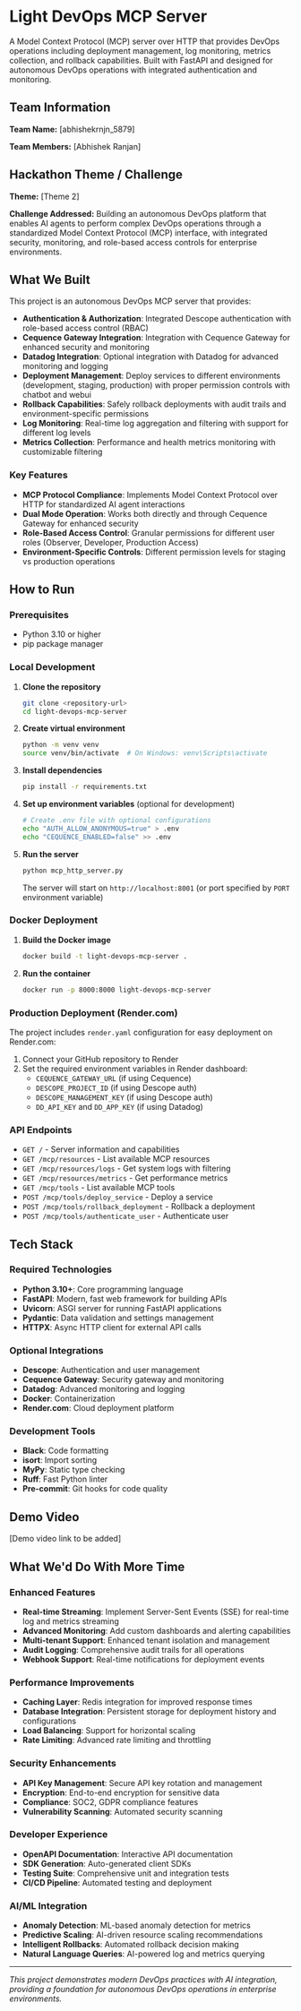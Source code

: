 # Light DevOps MCP Server

A Model Context Protocol (MCP) server over HTTP that provides DevOps operations including deployment management, log monitoring, metrics collection, and rollback capabilities. Built with FastAPI and designed for autonomous DevOps operations with integrated authentication and monitoring.

## Team Information

**Team Name:** [abhishekrnjn_5879]

**Team Members:** [Abhishek Ranjan]

## Hackathon Theme / Challenge

**Theme:** [Theme 2]

**Challenge Addressed:** Building an autonomous DevOps platform that enables AI agents to perform complex DevOps operations through a standardized Model Context Protocol (MCP) interface, with integrated security, monitoring, and role-based access controls for enterprise environments.

## What We Built

This project is an autonomous DevOps MCP server that provides:


- **Authentication & Authorization**: Integrated Descope authentication with role-based access control (RBAC)
- **Cequence Gateway Integration**: Integration with Cequence Gateway for enhanced security and monitoring
- **Datadog Integration**: Optional integration with Datadog for advanced monitoring and logging
- **Deployment Management**: Deploy services to different environments (development, staging, production) with proper permission controls with chatbot and webui
- **Rollback Capabilities**: Safely rollback deployments with audit trails and environment-specific permissions
- **Log Monitoring**: Real-time log aggregation and filtering with support for different log levels
- **Metrics Collection**: Performance and health metrics monitoring with customizable filtering

### Key Features

- **MCP Protocol Compliance**: Implements Model Context Protocol over HTTP for standardized AI agent interactions
- **Dual Mode Operation**: Works both directly and through Cequence Gateway for enhanced security
- **Role-Based Access Control**: Granular permissions for different user roles (Observer, Developer, Production Access)
- **Environment-Specific Controls**: Different permission levels for staging vs production operations
## How to Run

### Prerequisites

- Python 3.10 or higher
- pip package manager

### Local Development

1. **Clone the repository**
   ```bash
   git clone <repository-url>
   cd light-devops-mcp-server
   ```

2. **Create virtual environment**
   ```bash
   python -m venv venv
   source venv/bin/activate  # On Windows: venv\Scripts\activate
   ```

3. **Install dependencies**
   ```bash
   pip install -r requirements.txt
   ```

4. **Set up environment variables** (optional for development)
   ```bash
   # Create .env file with optional configurations
   echo "AUTH_ALLOW_ANONYMOUS=true" > .env
   echo "CEQUENCE_ENABLED=false" >> .env
   ```

5. **Run the server**
   ```bash
   python mcp_http_server.py
   ```

   The server will start on `http://localhost:8001` (or port specified by `PORT` environment variable)

### Docker Deployment

1. **Build the Docker image**
   ```bash
   docker build -t light-devops-mcp-server .
   ```

2. **Run the container**
   ```bash
   docker run -p 8000:8000 light-devops-mcp-server
   ```

### Production Deployment (Render.com)

The project includes `render.yaml` configuration for easy deployment on Render.com:

1. Connect your GitHub repository to Render
2. Set the required environment variables in Render dashboard:
   - `CEQUENCE_GATEWAY_URL` (if using Cequence)
   - `DESCOPE_PROJECT_ID` (if using Descope auth)
   - `DESCOPE_MANAGEMENT_KEY` (if using Descope auth)
   - `DD_API_KEY` and `DD_APP_KEY` (if using Datadog)

### API Endpoints

- `GET /` - Server information and capabilities
- `GET /mcp/resources` - List available MCP resources
- `GET /mcp/resources/logs` - Get system logs with filtering
- `GET /mcp/resources/metrics` - Get performance metrics
- `GET /mcp/tools` - List available MCP tools
- `POST /mcp/tools/deploy_service` - Deploy a service
- `POST /mcp/tools/rollback_deployment` - Rollback a deployment
- `POST /mcp/tools/authenticate_user` - Authenticate user

## Tech Stack

### Required Technologies
- **Python 3.10+**: Core programming language
- **FastAPI**: Modern, fast web framework for building APIs
- **Uvicorn**: ASGI server for running FastAPI applications
- **Pydantic**: Data validation and settings management
- **HTTPX**: Async HTTP client for external API calls

### Optional Integrations
- **Descope**: Authentication and user management
- **Cequence Gateway**: Security gateway and monitoring
- **Datadog**: Advanced monitoring and logging
- **Docker**: Containerization
- **Render.com**: Cloud deployment platform

### Development Tools
- **Black**: Code formatting
- **isort**: Import sorting
- **MyPy**: Static type checking
- **Ruff**: Fast Python linter
- **Pre-commit**: Git hooks for code quality

## Demo Video

[Demo video link to be added]

## What We'd Do With More Time

### Enhanced Features
- **Real-time Streaming**: Implement Server-Sent Events (SSE) for real-time log and metrics streaming
- **Advanced Monitoring**: Add custom dashboards and alerting capabilities
- **Multi-tenant Support**: Enhanced tenant isolation and management
- **Audit Logging**: Comprehensive audit trails for all operations
- **Webhook Support**: Real-time notifications for deployment events

### Performance Improvements
- **Caching Layer**: Redis integration for improved response times
- **Database Integration**: Persistent storage for deployment history and configurations
- **Load Balancing**: Support for horizontal scaling
- **Rate Limiting**: Advanced rate limiting and throttling

### Security Enhancements
- **API Key Management**: Secure API key rotation and management
- **Encryption**: End-to-end encryption for sensitive data
- **Compliance**: SOC2, GDPR compliance features
- **Vulnerability Scanning**: Automated security scanning

### Developer Experience
- **OpenAPI Documentation**: Interactive API documentation
- **SDK Generation**: Auto-generated client SDKs
- **Testing Suite**: Comprehensive unit and integration tests
- **CI/CD Pipeline**: Automated testing and deployment

### AI/ML Integration
- **Anomaly Detection**: ML-based anomaly detection for metrics
- **Predictive Scaling**: AI-driven resource scaling recommendations
- **Intelligent Rollbacks**: Automated rollback decision making
- **Natural Language Queries**: AI-powered log and metrics querying

---

*This project demonstrates modern DevOps practices with AI integration, providing a foundation for autonomous DevOps operations in enterprise environments.*
